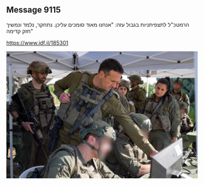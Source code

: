 ## Message 9115

הרמטכ"ל לתצפיתניות בגבול עזה:
"אנחנו מאוד סומכים עליכן. נתחקר, נלמד ונמשיך חזק קדימה"

https://www.idf.il/185301

![Photo](9115/9115_photo.jpg)
